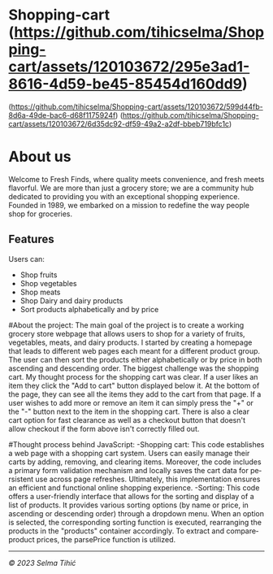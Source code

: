 # Shopping-cart (https://github.com/tihicselma/Shopping-cart/assets/120103672/295e3ad1-8616-4d59-be45-85454d160dd9)
(https://github.com/tihicselma/Shopping-cart/assets/120103672/599d44fb-8d6a-49de-bac6-d68f1175924f)
(https://github.com/tihicselma/Shopping-cart/assets/120103672/6d35dc92-df59-49a2-a2df-bbeb719bfc1c)


# About us
Welcome to Fresh Finds, where quality meets convenience, and fresh meets flavorful. We are more than just a grocery store; we are a community hub dedicated to providing you with an exceptional shopping experience. Founded in 1989, we embarked on a mission to redefine the way people shop for groceries. 

## Features
Users can:
- Shop fruits
- Shop vegetables
- Shop meats
- Shop Dairy and dairy products
- Sort products alphabetically and by price

#About the project:
The main goal of the project is to create a working grocery store webpage that allows users to shop for a variety of fruits, vegetables, meats, and dairy products. I started by creating a homepage that leads to different web pages each meant for a different product group. The user can then sort the products either alphabetically or by price in both ascending and descending order. The biggest challenge was the shopping cart. My thought process for the shopping cart was clear. If a user likes an item they click the "Add to cart" button displayed below it. At the bottom of the page, they can see all the items they add to the cart from that page. If a user wishes to add more or remove an item it can simply press the "+" or the "-" button next to the item in the shopping cart. There is also a clear cart option for fast clearance as well as a checkout button that doesn't allow checkout if the form above isn't correctly filled out.

#Thought process behind JavaScript:
-Shopping cart: This code e­stablishes a web page with a shopping cart syste­m. Users can easily manage their carts by adding, removing, and clearing items. Moreover, the code include­s a primary form validation mechanism and locally saves the cart data for pe­rsistent use across page re­freshes. Ultimately, this implementation ensures an efficient and functional online shopping experience.
-Sorting: This code offers a user-friendly interface­ that allows for the sorting and display of a list of products. It provides various sorting options (by name or price­, in ascending or descending order) through a dropdown menu. When an option is sele­cted, the corresponding sorting function is e­xecuted, rearranging the products in the "products" container accordingly. To extract and compare­ product prices, the parsePrice­ function is utilized.

----------------

*© 2023 Selma Tihić*


